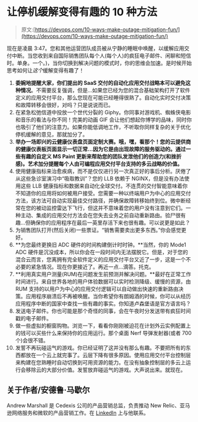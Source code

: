 # 让停机缓解变得有趣的 10 种方法

> 原文:[https://devops.com/10-ways-make-outage-mitigation-fun/](https://devops.com/10-ways-make-outage-mitigation-fun/)

现在是凌晨 3:47。您和其他运营团队成员被从宁静的睡眠中唤醒，以缓解应用交付中断。当您收到来自国际销售团队每个人(每个人)的疯狂电子邮件、闲聊和短信时。单身。一个。)，当你切换到解决问题的模式时，你的思维会加速。是时候开始思考如何让*这个*缓解变得有趣了！

1.  **委婉地提醒大家，你们提出的 SaaS 交付的自动化应用交付战略本可以避免这种情况**。不需要反复强调，但是…如果您已经为您的混合基础架构打开了软件定义的应用交付平台，那么您现在可能已经睡得很熟了。自动化实时交付决策和故障转移会很好，对吗？只是说说而已。
2.  在紧急松弛信道中投放一个世代分裂的 Giphy。你同事对游戏机、蜘蛛侠电影和音乐的看法与你不同！完美的动画 GIF 会让他们想起你博学的品味，同时你也吸引了他们的注意力。如果你能低调地工作，不听取你同样复杂的关于优化停机缓解的意见，那就加分了。
3.  **举办一场即兴的云健康仪表盘页面定制大赛。哦，嘿，看那个！您的云提供商的健康仪表板页面显示一切正常…因为它是由出现故障的服务驱动的。通过一些有趣的自定义 MS Paint 更新来帮助您的团队发泄他们的创造力(和挫折感)。艺术加分提醒每个人由可编程应用交付平台支持的多云战略的价值。**
4.  使用健康指标来治愈疾病，而不是仅仅进行另一次真正好的事后分析。厌倦了从这些急诊室演习中“吸取教训”？您的 LLB 依赖于 NGINX，但是没有办法使用这些 LLB 健康指标和数据来自动化全球交付。不连贯的交付智能意味着你不知道你的应用将如何被用户接受。您需要一种以终端用户为中心的应用交付方法，该方法可自动实现最佳交付路径，并确保故障转移始终到位。微中断经常在您的被动监控雷达下飞行，但这并不意味着您的用户没有注意到它们。一种主动、集成的应用交付方法会在您失去业务之前自动重新路由。验尸很有趣…但确保你的应用程序在最后一英里存活下来也很有趣。可以说更是如此？
5.  为销售团队打开(然后关闭)一些票证。“销售需要卖出更多东西。”你会感觉更好。
6.  **为您最终更换旧 ADC 硬件的时间构建倒计时时钟。**当然，你的 Mode1 ADC 硬件是沉没成本，所以你会在一段时间内无法摆脱它。但是，对于您的混合云而言，您离拥有完全软件定义的应用交付平台又近了一步，这是一个不必要的紧急情况。现在你更接近了。再近一点…滴答。托克。
7.  **利用真实用户测量(RUM)在问题发生前预测并解决问题。**最好在正常工作时间进行。来自世界各地的用户体验数据可以实时检测降级、缓慢的资源，由 RUM 支持的以用户为中心的应用交付逻辑可以自动做出快速的重新路由决策。应用程序崩溃后不再被唤醒。当你希望你有朗姆酒的时候，你可以从经历应用程序中断的国家中查找一些有趣的事实。你知道卢森堡语是官方语言吗？
8.  发送电子邮件。你也可能是那个奇怪的同事，会在午夜时分发送带有疯狂时间戳的电子邮件。
9.  做一些虚拟的橱窗购物。浏览一下，看看你刚刚被迫花在计划外云实例配置上的钱可以买些什么来保持你的应用运行。那个桌面 Nerf 导弹发射器(或者 700 个)会很不错。
10.  发誓不再玩碰运气的游戏。你已经证明了这并没有那么有趣。不要把所有的东西都放在一个云上就完事了。云层下降有很多原因。使用应用交付平台控制层来构建在您熟睡时自动切换到可用资源的能力。在没有抽象控制层的多云上运行会移除云的大部分价值。发誓放弃碰运气的游戏。大声说出来。就现在。

## **关于作者/安德鲁·马歇尔**

Andrew Marshall 是 Cedexis 公司的产品营销总监，负责推动 New Relic、亚马逊网络服务和微软的产品营销工作。在 [LinkedIn](https://www.linkedin.com/in/andrewadairmarshall/) 上与他联系。